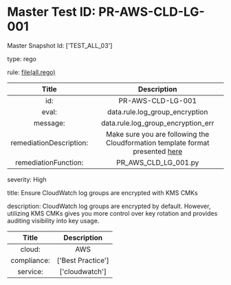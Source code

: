 



# Master Test ID: PR-AWS-CLD-LG-001


Master Snapshot Id: ['TEST_ALL_03']

type: rego

rule: [file(all.rego)]  
  
  
  
  

|Title|Description|
| :---: | :---: |
|id: |PR-AWS-CLD-LG-001|
|eval: |data.rule.log_group_encryption|
|message: |data.rule.log_group_encryption_err|
|remediationDescription: |Make sure you are following the Cloudformation template format presented <a href='https://docs.aws.amazon.com/AWSCloudFormation/latest/UserGuide/aws-resource-logs-loggroup.html' target='_blank'>here</a>|
|remediationFunction: |PR_AWS_CLD_LG_001.py|


severity: High

title: Ensure CloudWatch log groups are encrypted with KMS CMKs

description: CloudWatch log groups are encrypted by default. However, utilizing KMS CMKs gives you more control over key rotation and provides auditing visibility into key usage.  
  
  

|Title|Description|
| :---: | :---: |
|cloud: |AWS|
|compliance: |['Best Practice']|
|service: |['cloudwatch']|



[file(all.rego)]: https://github.com/prancer-io/prancer-compliance-test/tree/master/aws/cloud/all.rego
